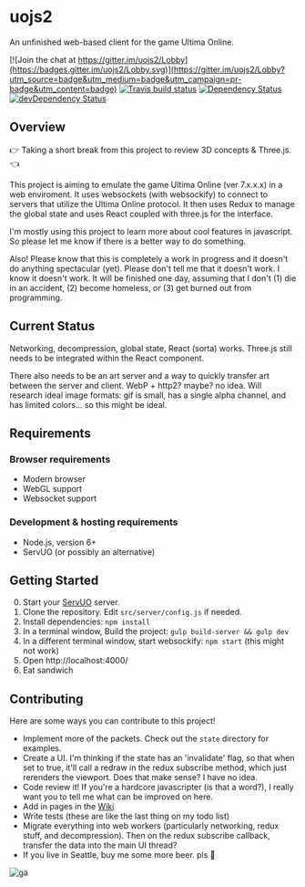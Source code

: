 # uojs2


An unfinished web-based client for the game Ultima Online.

[![Join the chat at https://gitter.im/uojs2/Lobby](https://badges.gitter.im/uojs2/Lobby.svg)](https://gitter.im/uojs2/Lobby?utm_source=badge&utm_medium=badge&utm_campaign=pr-badge&utm_content=badge)
[![Travis build status](http://img.shields.io/travis/kevinhikaruevans/uojs2.svg?style=flat)](https://travis-ci.org/kevinhikaruevans/uojs2)
[![Dependency Status](https://david-dm.org/kevinhikaruevans/uojs2.svg)](https://david-dm.org/kevinhikaruevans/uojs2)
[![devDependency Status](https://david-dm.org/kevinhikaruevans/uojs2/dev-status.svg)](https://david-dm.org/kevinhikaruevans/uojs2#info=devDependencies)

## Overview

:point_right: Taking a short break from this project to review 3D concepts & Three.js. :point_left:

This project is aiming to emulate the game Ultima Online (ver 7.x.x.x) in a web enviroment. It uses websockets (with websockify) to connect to servers that utilize the Ultima Online protocol. It then uses Redux to manage the global state and uses React coupled with three.js for the interface.


I'm mostly using this project to learn more about cool features in javascript. So please let me know if there is a better way to do something.

Also! Please know that this is completely a work in progress and it doesn't do anything spectacular (yet). Please don't tell me that it doesn't work. I know it doesn't work. It will be finished one day, assuming that I don't (1) die in an accident, (2) become homeless, or (3) get burned out from programming.

## Current Status

Networking, decompression, global state, React (sorta) works. Three.js still needs to be integrated within the React component.

There also needs to be an art server and a way to quickly transfer art between the server and client. WebP + http2? maybe? no idea. Will research ideal image formats: gif is small, has a single alpha channel, and has limited colors... so this might be ideal.

## Requirements

### Browser requirements

* Modern browser
* WebGL support
* Websocket support

### Development & hosting requirements

* Node.js, version 6+
* ServUO (or possibly an alternative)


## Getting Started

0. Start your [ServUO][SUO] server.
1. Clone the repository. Edit `src/server/config.js` if needed.
2. Install dependencies: `npm install`
3. In a terminal window, Build the project: `gulp build-server && gulp dev`
4. In a different terminal window, start websockify: `npm start` (this might not work)
5. Open http://localhost:4000/
6. Eat sandwich

## Contributing

Here are some ways you can contribute to this project!

* Implement more of the packets. Check out the `state` directory for examples.
* Create a UI. I'm thinking if the state has an 'invalidate' flag, so that when set to true, it'll call a redraw in the redux subscribe method, which just rerenders the viewport. Does that make sense? I have no idea.
* Code review it! If you're a hardcore javascripter (is that a word?), I really want you to tell me what can be improved on here.
* Add in pages in the [Wiki](https://github.com/kevinhikaruevans/uojs2/wiki/A-general-overview-of-everything)
* Write tests (these are like the last thing on my todo list)
* Migrate everything into web workers (particularly networking, redux stuff, and decompression). Then on the redux subscribe callback, transfer the data into the main UI thread?
* If you live in Seattle, buy me some more beer. pls :beer:

![ga](https://ga-beacon.appspot.com/UA-38326743-3/welcome-page?pixel)

[SUO]: https://github.com/ServUO/ServUO
